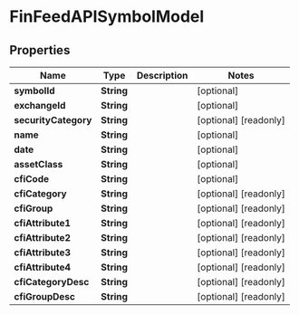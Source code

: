 

# FinFeedAPISymbolModel


## Properties

| Name | Type | Description | Notes |
|------------ | ------------- | ------------- | -------------|
|**symbolId** | **String** |  |  [optional] |
|**exchangeId** | **String** |  |  [optional] |
|**securityCategory** | **String** |  |  [optional] [readonly] |
|**name** | **String** |  |  [optional] |
|**date** | **String** |  |  [optional] |
|**assetClass** | **String** |  |  [optional] |
|**cfiCode** | **String** |  |  [optional] |
|**cfiCategory** | **String** |  |  [optional] [readonly] |
|**cfiGroup** | **String** |  |  [optional] [readonly] |
|**cfiAttribute1** | **String** |  |  [optional] [readonly] |
|**cfiAttribute2** | **String** |  |  [optional] [readonly] |
|**cfiAttribute3** | **String** |  |  [optional] [readonly] |
|**cfiAttribute4** | **String** |  |  [optional] [readonly] |
|**cfiCategoryDesc** | **String** |  |  [optional] [readonly] |
|**cfiGroupDesc** | **String** |  |  [optional] [readonly] |




